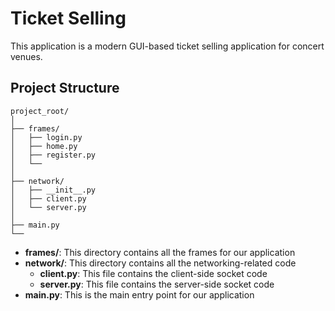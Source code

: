 
# Ticket Selling

This application is a modern GUI-based ticket selling application for concert venues.

## Project Structure

```
project_root/
│
├── frames/
│   ├── login.py
│   ├── home.py
│   ├── register.py
│   └── 
│
├── network/
│   ├── __init__.py
│   ├── client.py
│   └── server.py
│
├── main.py
└── 
```

- __frames/__: This directory contains all the frames for our application
- __network/__: This directory contains all the networking-related code
    - __client.py__: This file contains the client-side socket code
    - __server.py__: This file contains the server-side socket code
- __main.py__: This is the main entry point for our application
